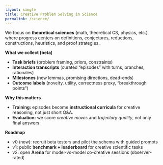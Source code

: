```yaml
---
layout: single
title: Creative Problem Solving in Science
permalink: /science/
---
```


We focus on **theoretical sciences** (math, theoretical CS, physics, etc.) where progress centers on definitions, conjectures, reductions, constructions, heuristics, and proof strategies.

**What we collect (beta)**
- **Task briefs** (problem framing, priors, constraints)
- **Interaction transcripts** (curated “episodes” with turns, branches, rationales)
- **Milestones** (new lemmas, promising directions, dead-ends)
- **Outcome labels** (novelty, utility, correctness proxy, “breakthrough points”)

**Why this matters**
- **Training:** episodes become **instructional curricula** for creative reasoning, not just short Q&A.
- **Evaluation:** we score *creative moves* and *trajectory quality*, not only final answers.

**Roadmap**
- v0 (now): recruit beta testers and pilot the schema with guided prompts
- v1: public **benchmark + leaderboard** for creative scientific tasks
- v2: open **Arena** for model-vs-model co-creative sessions (observer-rated)
